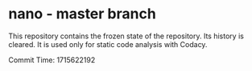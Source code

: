 # nano - master branch

This repository contains the frozen state of the repository.
Its history is cleared. It is used only for static code
analysis with Codacy.

Commit Time: 1715622192